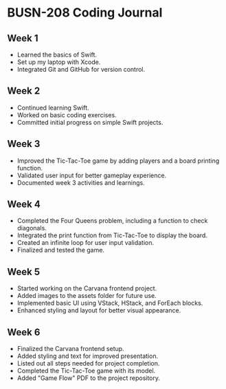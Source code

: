 # BUSN-208 Coding Journal

## Week 1
- Learned the basics of Swift.
- Set up my laptop with Xcode.
- Integrated Git and GitHub for version control.

## Week 2
- Continued learning Swift.
- Worked on basic coding exercises.
- Committed initial progress on simple Swift projects.

## Week 3
- Improved the Tic-Tac-Toe game by adding players and a board printing function.
- Validated user input for better gameplay experience.
- Documented week 3 activities and learnings.

## Week 4
- Completed the Four Queens problem, including a function to check diagonals.
- Integrated the print function from Tic-Tac-Toe to display the board.
- Created an infinite loop for user input validation.
- Finalized and tested the game.

## Week 5
- Started working on the Carvana frontend project.
- Added images to the assets folder for future use.
- Implemented basic UI using VStack, HStack, and ForEach blocks.
- Enhanced styling and layout for better visual appearance.

## Week 6
- Finalized the Carvana frontend setup.
- Added styling and text for improved presentation.
- Listed out all steps needed for project completion.
- Completed the Tic-Tac-Toe game with its model.
- Added "Game Flow" PDF to the project repository.


